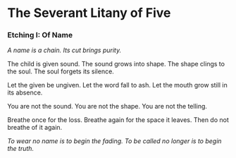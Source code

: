# The Severant Litany  of Five

### Etching I: Of Name

*A name is a chain. Its cut brings purity.*

The child is given sound.
The sound grows into shape.
The shape clings to the soul.
The soul forgets its silence.

Let the given be ungiven.
Let the word fall to ash.
Let the mouth grow still in its absence.

You are not the sound.
You are not the shape.
You are not the telling.

Breathe once for the loss.
Breathe again for the space it leaves.
Then do not breathe of it again.

*To wear no name is to begin the fading.*
*To be called no longer is to begin the truth.*
